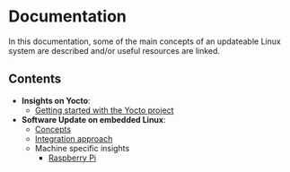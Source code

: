 # Documentation

In this documentation, some of the main concepts of an updateable Linux system are described and/or useful resources are linked.

## Contents

- **Insights on Yocto**:
  - [Getting started with the Yocto project](./yocto-insights/01-get-started.md)
- **Software Update on embedded Linux**:
  - [Concepts](./software-update/01-concepts.md)
  - [Integration approach](./software-update/02-integration.md)
  - Machine specific insights
    - [Raspberry Pi](./software-update/03-raspberrypi.md)